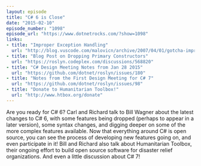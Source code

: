 ```yaml
---
layout: episode
title: "C# 6 is Close"
date: "2015-02-10"
episode_number: "1098"
episode_url: "https://www.dotnetrocks.com/?show=1098"
links:
- title: "Improper Exception Handling"
  url: "http://blog.vuscode.com/malovicn/archive/2007/04/01/gotcha-improper-exception-handling.aspx"
- title: "Blog Post on Dropping Primary Constructors"
  url: "https://roslyn.codeplex.com/discussions/568820"
- title: "C# Design Meeting Notes from Jan 28 2015"
  url: "https://github.com/dotnet/roslyn/issues/180"
- title: "Notes from the First Design Meeting for C# 7"
  url: "https://github.com/dotnet/roslyn/issues/98"
- title: "Donate to Humanitarian Toolbox!"
  url: "http://www.htbox.org/donate"
---
```


Are you ready for C# 6? Carl and Richard talk to Bill Wagner about the latest changes to C# 6, with some features being dropped (perhaps to appear in a later version), some syntax changes, and digging deeper on some of the more complex features available. Now that everything around C# is open source, you can see the process of developing new features going on, and even participate in it! Bill and Richard also talk about Humanitarian Toolbox, their ongoing effort to build open source software for disaster relief organizations. And even a little discussion about C# 7!
